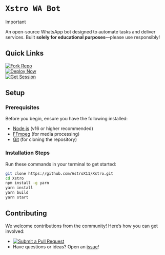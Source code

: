 # `Xstro WA Bot`

> [!IMPORTANT]  
> An open-source WhatsApp bot designed to automate tasks and deliver services. Built **solely for educational purposes**—please use responsibly!

## Quick Links

[![Fork Repo](https://img.shields.io/badge/Fork_Repo-black?style=for-the-badge&logo=git)](https://github.com/AstroX11/Xstro/fork)  
[![Deploy Now](https://img.shields.io/badge/Deploy-black?style=for-the-badge&logo=rocket)](https://astrox11.github.io/xstroweb/)  
[![Get Session](https://img.shields.io/badge/Auth-black?style=for-the-badge&logo=github)](https://github.com/AstroX11/XstroSession)

## Setup

### Prerequisites

Before you begin, ensure you have the following installed:

- [Node.js](https://nodejs.org/en) (v16 or higher recommended)
- [FFmpeg](https://www.ffmpeg.org/) (for media processing)
- [Git](https://git-scm.com/) (for cloning the repository)

### Installation Steps

Run these commands in your terminal to get started:

```bash
git clone https://github.com/AstroX11/Xstro.git
cd Xstro
npm install -g yarn
yarn install
yarn build
yarn start
```

## Contributing

We welcome contributions from the community! Here’s how you can get involved:

- [![Submit a Pull Request](https://img.shields.io/badge/Pull_Request-black?style=for-the-badge&logo=github)](https://github.com/AstroX11/Xstro/pulls)
- Have questions or ideas? Open an [issue](https://github.com/AstroX11/Xstro/issues)!
